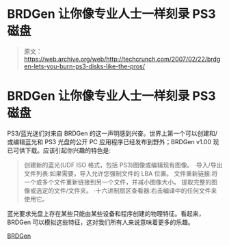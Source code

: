 # BRDGen 让你像专业人士一样刻录 PS3 磁盘

> 原文：<https://web.archive.org/web/http://techcrunch.com/2007/02/22/brdgen-lets-you-burn-ps3-disks-like-the-pros/>

# BRDGen 让你像专业人士一样刻录 PS3 磁盘

PS3/蓝光迷们对来自 BRDGen 的这一声明感到兴奋。世界上第一个可以创建和/或编辑蓝光和 PS3 光盘的公开 PC 应用程序已经发布到野外；BRDGen v1.00 现已可供下载。应该引起你兴趣的特色是:

> 创建新的蓝光(UDF ISO 格式，包括 PS3)图像或编辑现有图像。
> ·导入/导出文件列表:如果需要，导入允许您强制文件的 LBA 位置。
> 文件重新链接:将一个或多个文件重新链接到另一个文件，并减小图像大小。
> 提取完整的图像或选定的文件/文件夹。
> ·十六进制扇区查看器:右击编译中的任何文件来使用它。

蓝光要求光盘上存在某些只能由某些设备和程序创建的物理特征。看起来，BRDGen 可以模拟这些特征，这对我们所有人来说意味着更多的乐趣。

[BRDGen](https://web.archive.org/web/20201021045030/http://brdgen.ps3news.com/)